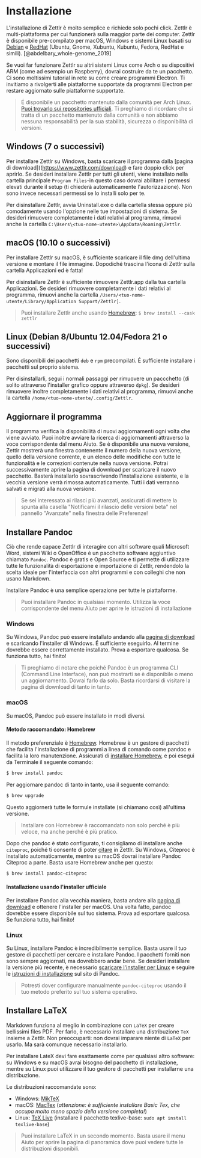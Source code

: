 # Installazione

L'installazione di Zettlr è molto semplice e richiede solo pochi click. Zettlr è multi-piattaforma per cui funzionerà sulla maggior parte dei computer. Zettlr è disponibile pre-compilato per macOS, Windows e sistemi Linux basati su [Debian](debian.org) e [RedHat](redhat.com) (Ubuntu, Gnome, Xubuntu, Kubuntu, Fedora, RedHat e simili). [@abdelbary_whole-genome_2019]

Se vuoi far funzionare Zettlr su altri sistemi Linux come Arch o su dispositivi ARM (come ad esempio un Raspberry), dovrai costruire da te un pacchetto. Ci sono moltissimi tutorial in rete su come creare programmi Electron. Ti invitiamo a rivolgerti alle piattaforme supportate da programmi Electron per restare aggiornato sulle piattaforme supportate.

> É disponibile un pacchetto mantenuto dalla comunità per Arch Linux. [Puoi trovarlo sui repositories ufficiali](https://wiki.archlinux.org/title/Zettlr#Installation). Ti preghiamo di ricordare che si tratta di un pacchetto mantenuto dalla comunità e non abbiamo nessuna responsabilità per la sua stabilità, sicurezza o disponibilità di versioni.

## Windows (7 o successivi)

Per installare Zettlr su Windows, basta scaricare il programma dalla [pagina di download]((https://www.zettlr.com/download) e fare doppio click per aprirlo. Se desideri installare Zettlr per tutti gli utenti, viene installato nella cartella principale `Program Files`-in questo caso dovrai abilitare i permessi elevati durante il setup (ti chiederà automaticamente l'autorizzazione). Non sono invece necessari permessi se lo installi solo per te.

Per disinstallare Zettlr, avvia Uninstall.exe o dalla cartella stessa oppure più comodamente usando l'opzione nelle tue impostazioni di sistema. Se desideri rimuovere completamente i dati relativi al programma, rimuovi anche la cartella `C:\Users\<tuo-nome-utente>\AppData\Roaming\Zettlr`.

## macOS (10.10 o successivi)

Per installare Zettlr su macOS, è sufficiente scaricare il file dmg dell'ultima versione e montare il file immagine. Dopodiché trascina l'icona di Zettlr sulla cartella Applicazioni ed è fatta!

Per disinstallare Zettlr è sufficiente rimuovere Zettlr.app dalla tua cartella Applicazioni. Se desideri rimuovere completamente i dati relativi al programma, rimuovi anche la cartella `/Users/<tuo-nome-utente/Library/Application Support/Zettlr]`.

> Puoi installare Zettlr anche usando [Homebrew](https://formulae.brew.sh/cask/zettlr): `$ brew install --cask zettlr`

## Linux (Debian 8/Ubuntu 12.04/Fedora 21 o successivi)

Sono disponibili dei pacchetti `deb` e `rpm` precompilati. É sufficiente installare i pacchetti sul proprio sistema.

Per disinstallarli, segui i normali passaggi per rimuovere un paccchetto (di solito attraverso l'installer grafico oppure attraverso `dpkg`). Se desideri rimuovere inoltre completamente i dati relativi al programma, rimuovi anche la cartella `/home/<tuo-nome-utente/.config/Zettlr`.

## Aggiornare il programma

Il programma verifica la disponibilità di nuovi aggiornamenti ogni volta che viene avviato. Puoi inoltre avviare la ricerca di aggiornamenti attraverso la voce corrispondente dal menu Aiuto. Se è disponibile una nuova versione, Zettlr mostrerà una finestra contenente il numero della nuova versione, quello della versione corrente, e un elenco delle modifiche con tutte le funzionalità e le correzioni contenute nella nuova versione. Potrai successivamente aprire la pagina di download per scaricare il nuovo pacchetto. Basterà installarlo sovrascrivendo l'installazione esistente, e la vecchia versione verrà rimossa automaticamente. Tutti i dati verranno salvati e migrati alla nuova versione.

> Se sei interessato ai rilasci più avanzati, assicurati di mettere la spunta alla casella "Notificami il rilascio delle versioni beta" nel pannello "Avanzate" nella finestra delle Preferenze!

## Installare Pandoc

Ciò che rende capace Zettlr di interagire con altri software quali Microsoft Word, sistemi Wiki o OpenOffice è un pacchetto software aggiuntivo chiamato `Pandoc`. Pandoc è gratis e Open Source e ti permette di utilizzare tutte le funzionalità di esportazione e importazione di Zettlr, rendendolo la scelta ideale per l'interfaccia con altri programmi e con colleghi che non usano Markdown.

Installare Pandoc è una semplice operazione per tutte le piattaforme.

> Puoi installare Pandoc in qualsiasi momento. Utilizza la voce corrispondente del menu Aiuto per aprire le istruzioni di installazione

### Windows

Su Windows, Pandoc può essere installato andando alla [pagina di download](https://github.com/jgm/pandoc/releases/latest) e scaricando l'installer di Windows. É sufficiente eseguirlo. Al termine dovrebbe essere correttamente installato. Prova a esportare qualcosa. Se funziona tutto, hai finito!

> Ti preghiamo di notare che poiché Pandoc è un programma CLI (Command Line Interface), non può mostrarti se è disponibile o meno un aggiornamento. Dovrai farlo da solo. Basta ricordarsi di visitare la pagina di download di tanto in tanto.

### macOS

Su macOS, Pandoc può essere installato in modi diversi.

#### Metodo raccomandato: Homebrew

Il metodo preferenziale è [Homebrew](https://brew.sh/). Homebrew è un gestore di pacchetti che facilita l'installazione di programmi a linea di comando come pandoc e facilita la loro manutenzione. Assicurati di [installare Homebrew](https://brew.sh/), e poi esegui da Terminale il seguente comando:

```bash
$ brew install pandoc
```

Per aggiornare pandoc di tanto in tanto, usa il seguente comando:

```bash
$ brew upgrade
```

Questo aggiornerà tutte le formule installate (si chiamano così) all'ultima versione.

> Installare con Homebrew è raccomandato non solo perché è più veloce, ma anche perché è più pratico.

Dopo che pandoc è stato configurato, ti consigliamo di installare anche `citeproc`, poiché ti consente di poter [citare](academic/citations.md) in Zettlr. Su Windows, Citeproc è installato automaticamente, mentre su macOS dovrai installare Pandoc Citeproc a parte. Basta usare Homebrew anche per questo:

```bash
$ brew install pandoc-citeproc
```

#### Installazione usando l'installer ufficiale

Per installare Pandoc alla vecchia maniera, basta andare alla [pagina di download](https://github.com/jgm/pandoc/releases/latest) e ottenere l'installer per macOS. Una volta fatto, pandoc dovrebbe essere disponibile sul tuo sistema. Prova ad esportare qualcosa. Se funziona tutto, hai finito!

### Linux

Su Linux, installare Pandoc è incredibilmente semplice. Basta usare il tuo gestore di pacchetti per cercare e installare Pandoc. I pacchetti forniti non sono sempre aggiornati, ma dovrebbero andar bene. Se desideri installare la versione più recente, è necessario [scaricare l'installer per Linux](https://github.com/jgm/pandoc/releases/latest) e seguire le [istruzioni di installazione](https://pandoc.org/installing.html) sul sito di Pandoc.

> Potresti dover configurare manualmente `pandoc-citeproc` usando il tuo metodo preferito sul tuo sistema operativo.

## Installare LaTeX

Markdown funziona al meglio in combinazione con `LaTeX` per creare bellissimi files PDF. Per farlo, è necessario installare una distribuzione `TeX` insieme a Zettlr. Non preoccuparti: non dovrai imparare niente di `LaTeX` per usarlo. Ma sarà comunque necessario installarlo.

Per installare LateX devi fare esattamente come per qualsiasi altro software: su Windows e su macOS avrai bisogno del pacchetto di installazione, mentre su Linux puoi utilizzare il tuo gestore di pacchetti per installarne una distribuzione.

Le distribuzioni raccomandate sono:

- Windows: [MikTeX](https://miktex.org/download)
- macOS: [MacTex](https://www.tug.org/mactex/morepackages.html) (_attenzione: è sufficiente installare Basic Tex, che occupa molto meno spazio della versione completa!_)
- Linux: [TeX Live](https://www.tug.org/texlive/) (installare il pacchetto texlive-base: `sudo apt install texlive-base`)

> Puoi installare LaTeX in un secondo momento. Basta usare il menu Aiuto per aprire la pagina di panoramica dove puoi vedere tutte le distribuzioni disponibili.
